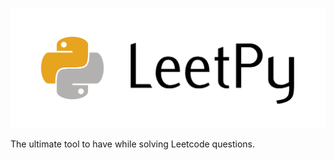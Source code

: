 [![LeetPy Logo](https://raw.githubusercontent.com/aryanpingle/LeetPy/master/static/images/logo.png)](https://github.com/aryanpingle/LeetPy)

The ultimate tool to have while solving Leetcode questions.